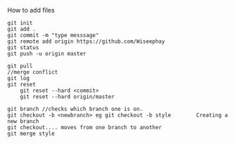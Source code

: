 
How to add files

    git init
    git add .
    git commit -m "type messsage"
    git remote add origin https://github.com/Wiseephay
    git status
    git push -u origin master

    git pull
    //merge conflict
    git log
    git reset
        git reset --hard <commit>
        git reset --hard origin/master

    git branch //checks which branch one is on.
    git checkout -b <newbranch> eg git checkout -b style        Creating a new branch
    git checkout.... moves from one branch to another
    git merge style

